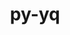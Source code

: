 ---
title: "py-yq"
layout: cache
categories: [package, develop]
meta: {"versions": ["2.12.2"], "compilers": ["gcc@=7.5.0"], "oss": ["ubuntu18.04"], "platforms": ["linux"], "targets": ["x86_64_v3"], "stacks": ["developer-tools", "root"], "num_specs": 2, "num_specs_by_stack": {"developer-tools": 2, "root": 2}}
spec_details: [{"hash": "ptss3irxkeggfphb2v5ati7lqmhboy42", "compiler": "gcc@=7.5.0", "versions": ["2.12.2"], "os": "ubuntu18.04", "platform": "linux", "target": "x86_64_v3", "variants": ["build_system=python_pip"], "stacks": ["developer-tools", "root"], "size": "-", "tarball": "https://binaries.spack.io/develop/build_cache/linux-ubuntu18.04-x86_64_v3/gcc-7.5.0/py-yq-2.12.2/linux-ubuntu18.04-x86_64_v3-gcc-7.5.0-py-yq-2.12.2-ptss3irxkeggfphb2v5ati7lqmhboy42.spack"}, {"hash": "gihffx3zqufqmkthgh43owubvblhpula", "compiler": "gcc@=7.5.0", "versions": ["2.12.2"], "os": "ubuntu18.04", "platform": "linux", "target": "x86_64_v3", "variants": ["build_system=python_pip"], "stacks": ["developer-tools", "root"], "size": "-", "tarball": "https://binaries.spack.io/develop/build_cache/linux-ubuntu18.04-x86_64_v3/gcc-7.5.0/py-yq-2.12.2/linux-ubuntu18.04-x86_64_v3-gcc-7.5.0-py-yq-2.12.2-gihffx3zqufqmkthgh43owubvblhpula.spack"}]
---